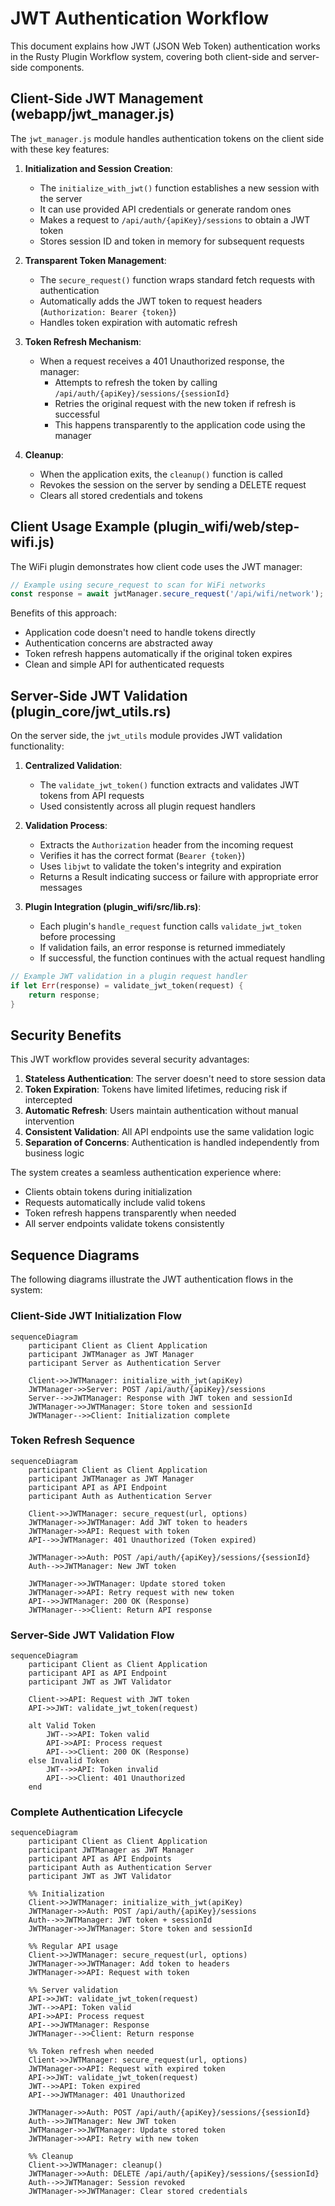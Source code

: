 # JWT Authentication Workflow

This document explains how JWT (JSON Web Token) authentication works in the Rusty Plugin Workflow system, covering both client-side and server-side components.

## Client-Side JWT Management (webapp/jwt_manager.js)

The `jwt_manager.js` module handles authentication tokens on the client side with these key features:

1. **Initialization and Session Creation**:
   - The `initialize_with_jwt()` function establishes a new session with the server
   - It can use provided API credentials or generate random ones
   - Makes a request to `/api/auth/{apiKey}/sessions` to obtain a JWT token
   - Stores session ID and token in memory for subsequent requests

2. **Transparent Token Management**:
   - The `secure_request()` function wraps standard fetch requests with authentication
   - Automatically adds the JWT token to request headers (`Authorization: Bearer {token}`)
   - Handles token expiration with automatic refresh

3. **Token Refresh Mechanism**:
   - When a request receives a 401 Unauthorized response, the manager:
     - Attempts to refresh the token by calling `/api/auth/{apiKey}/sessions/{sessionId}`
     - Retries the original request with the new token if refresh is successful
     - This happens transparently to the application code using the manager

4. **Cleanup**:
   - When the application exits, the `cleanup()` function is called
   - Revokes the session on the server by sending a DELETE request
   - Clears all stored credentials and tokens

## Client Usage Example (plugin_wifi/web/step-wifi.js)

The WiFi plugin demonstrates how client code uses the JWT manager:

```javascript
// Example using secure_request to scan for WiFi networks
const response = await jwtManager.secure_request('/api/wifi/network');
```

Benefits of this approach:
- Application code doesn't need to handle tokens directly
- Authentication concerns are abstracted away
- Token refresh happens automatically if the original token expires
- Clean and simple API for authenticated requests

## Server-Side JWT Validation (plugin_core/jwt_utils.rs)

On the server side, the `jwt_utils` module provides JWT validation functionality:

1. **Centralized Validation**:
   - The `validate_jwt_token()` function extracts and validates JWT tokens from API requests
   - Used consistently across all plugin request handlers

2. **Validation Process**:
   - Extracts the `Authorization` header from the incoming request
   - Verifies it has the correct format (`Bearer {token}`)
   - Uses `libjwt` to validate the token's integrity and expiration
   - Returns a Result indicating success or failure with appropriate error messages

3. **Plugin Integration (plugin_wifi/src/lib.rs)**:
   - Each plugin's `handle_request` function calls `validate_jwt_token` before processing
   - If validation fails, an error response is returned immediately
   - If successful, the function continues with the actual request handling

```rust
// Example JWT validation in a plugin request handler
if let Err(response) = validate_jwt_token(request) {
    return response;
}
```

## Security Benefits

This JWT workflow provides several security advantages:

1. **Stateless Authentication**: The server doesn't need to store session data
2. **Token Expiration**: Tokens have limited lifetimes, reducing risk if intercepted
3. **Automatic Refresh**: Users maintain authentication without manual intervention
4. **Consistent Validation**: All API endpoints use the same validation logic
5. **Separation of Concerns**: Authentication is handled independently from business logic

The system creates a seamless authentication experience where:
- Clients obtain tokens during initialization
- Requests automatically include valid tokens
- Token refresh happens transparently when needed
- All server endpoints validate tokens consistently

## Sequence Diagrams

The following diagrams illustrate the JWT authentication flows in the system:

### Client-Side JWT Initialization Flow

```mermaid
sequenceDiagram
    participant Client as Client Application
    participant JWTManager as JWT Manager
    participant Server as Authentication Server
    
    Client->>JWTManager: initialize_with_jwt(apiKey)
    JWTManager->>Server: POST /api/auth/{apiKey}/sessions
    Server-->>JWTManager: Response with JWT token and sessionId
    JWTManager->>JWTManager: Store token and sessionId
    JWTManager-->>Client: Initialization complete
```

### Token Refresh Sequence

```mermaid
sequenceDiagram
    participant Client as Client Application
    participant JWTManager as JWT Manager
    participant API as API Endpoint
    participant Auth as Authentication Server
    
    Client->>JWTManager: secure_request(url, options)
    JWTManager->>JWTManager: Add JWT token to headers
    JWTManager->>API: Request with token
    API-->>JWTManager: 401 Unauthorized (Token expired)
    
    JWTManager->>Auth: POST /api/auth/{apiKey}/sessions/{sessionId}
    Auth-->>JWTManager: New JWT token
    
    JWTManager->>JWTManager: Update stored token
    JWTManager->>API: Retry request with new token
    API-->>JWTManager: 200 OK (Response)
    JWTManager-->>Client: Return API response
```

### Server-Side JWT Validation Flow

```mermaid
sequenceDiagram
    participant Client as Client Application
    participant API as API Endpoint
    participant JWT as JWT Validator
    
    Client->>API: Request with JWT token
    API->>JWT: validate_jwt_token(request)
    
    alt Valid Token
        JWT-->>API: Token valid
        API->>API: Process request
        API-->>Client: 200 OK (Response)
    else Invalid Token
        JWT-->>API: Token invalid
        API-->>Client: 401 Unauthorized
    end
```

### Complete Authentication Lifecycle

```mermaid
sequenceDiagram
    participant Client as Client Application
    participant JWTManager as JWT Manager
    participant API as API Endpoints
    participant Auth as Authentication Server
    participant JWT as JWT Validator
    
    %% Initialization
    Client->>JWTManager: initialize_with_jwt(apiKey)
    JWTManager->>Auth: POST /api/auth/{apiKey}/sessions
    Auth-->>JWTManager: JWT token + sessionId
    JWTManager->>JWTManager: Store token and sessionId
    
    %% Regular API usage
    Client->>JWTManager: secure_request(url, options)
    JWTManager->>JWTManager: Add token to headers
    JWTManager->>API: Request with token
    
    %% Server validation
    API->>JWT: validate_jwt_token(request)
    JWT-->>API: Token valid
    API->>API: Process request
    API-->>JWTManager: Response
    JWTManager-->>Client: Return response
    
    %% Token refresh when needed
    Client->>JWTManager: secure_request(url, options)
    JWTManager->>API: Request with expired token
    API->>JWT: validate_jwt_token(request)
    JWT-->>API: Token expired
    API-->>JWTManager: 401 Unauthorized
    
    JWTManager->>Auth: POST /api/auth/{apiKey}/sessions/{sessionId}
    Auth-->>JWTManager: New JWT token
    JWTManager->>JWTManager: Update stored token
    JWTManager->>API: Retry with new token
    
    %% Cleanup
    Client->>JWTManager: cleanup()
    JWTManager->>Auth: DELETE /api/auth/{apiKey}/sessions/{sessionId}
    Auth-->>JWTManager: Session revoked
    JWTManager->>JWTManager: Clear stored credentials
```
